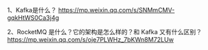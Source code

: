 1、Kafka是什么？
https://mp.weixin.qq.com/s/SNMmCMV-gqkHtWS0Ca3j4g

2、RocketMQ 是什么？它的架构是怎么样的？和 Kafka 又有什么区别？
https://mp.weixin.qq.com/s/oje7PLWHz_7bKWn8M72LUw